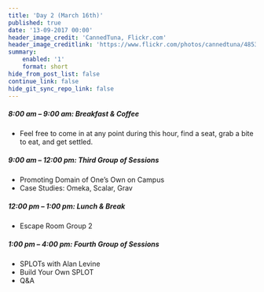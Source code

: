 ```yaml
---
title: 'Day 2 (March 16th)'
published: true
date: '13-09-2017 00:00'
header_image_credit: 'CannedTuna, Flickr.com'
header_image_creditlink: 'https://www.flickr.com/photos/cannedtuna/4853380320/'
summary:
    enabled: '1'
    format: short
hide_from_post_list: false
continue_link: false
hide_git_sync_repo_link: false
---
```


##### 8:00 am – 9:00 am: Breakfast & Coffee
* Feel free to come in at any point during this hour, find a seat, grab a bite to eat, and get settled.

##### 9:00 am – 12:00 pm: Third Group of Sessions
* Promoting Domain of One’s Own on Campus
* Case Studies: Omeka, Scalar, Grav

##### 12:00 pm – 1:00 pm: Lunch & Break
* Escape Room Group 2

##### 1:00 pm – 4:00 pm: Fourth Group of Sessions
* SPLOTs with Alan Levine
* Build Your Own SPLOT
* Q&A